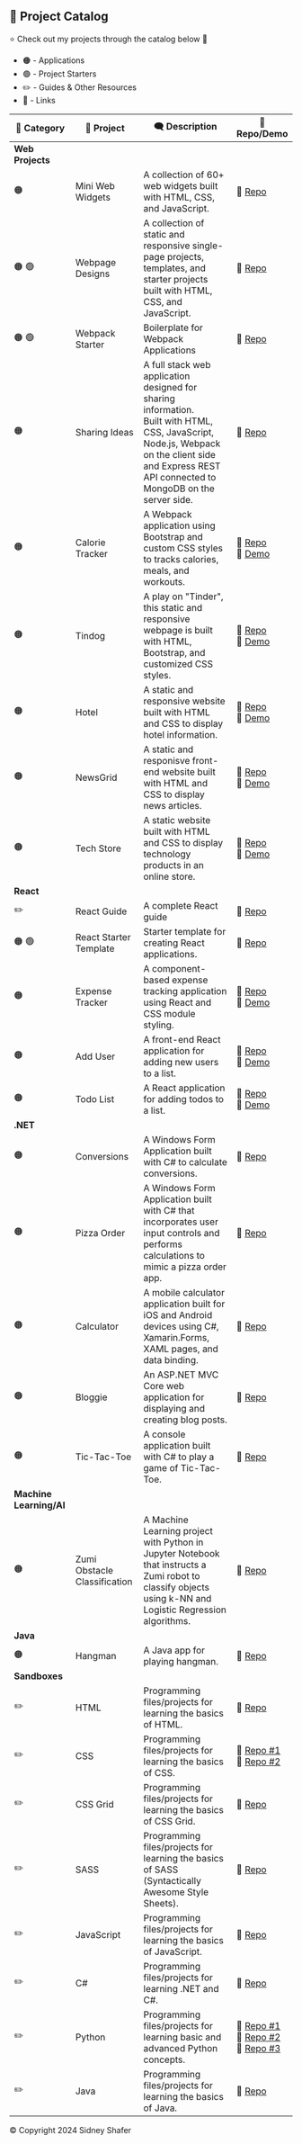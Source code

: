 ## :pushpin: Project Catalog

:star: Check out my projects through the catalog below :raised_hands:

* :orange_circle: - Applications
* :green_circle: - Project Starters
* :pencil2: - Guides & Other Resources
* :link: - Links

| :sparkler: Category | :rocket: Project | :left_speech_bubble: Description | :link: Repo/Demo |
| -------|---------|-------------|------|
| **Web Projects** |
| :orange_circle: | Mini Web Widgets | A collection of 60+ web widgets built with HTML, CSS, and JavaScript. | :link: [Repo](https://github.com/sidneyshafer/mini-web-projects) |
| :orange_circle: :green_circle: | Webpage Designs | A collection of static and responsive single-page projects, templates, and starter projects built with HTML, CSS, and JavaScript. | :link: [Repo](https://github.com/sidneyshafer/webpage-projects) |
| :orange_circle: :green_circle: | Webpack Starter | Boilerplate for Webpack Applications | :link: [Repo](https://github.com/sidneyshafer/webpack-starter) |
| :orange_circle: | Sharing Ideas | A full stack web application designed for sharing information. <br>Built with HTML, CSS, JavaScript, Node.js, Webpack on the client side and Express REST API connected to MongoDB on the server side. | :link: [Repo](https://github.com/sidneyshafer/sharing-ideas-app) |
| :orange_circle: | Calorie Tracker | A Webpack application using Bootstrap and custom CSS styles to tracks calories, meals, and workouts. | :link: [Repo](https://github.com/sidneyshafer/calorie-tracker-webpack)<br>:link: [Demo](https://fastidious-taiyaki-3f705a.netlify.app/) |
| :orange_circle: | Tindog | A play on "Tinder", this static and responsive webpage is built with HTML, Bootstrap, and customized CSS styles. | :link: [Repo](https://github.com/sidneyshafer/tindog)<br>:link: [Demo](https://sidneyshafer.github.io/tindog/) |
| :orange_circle: | Hotel | A static and responsive website built with HTML and CSS to display hotel information. | :link: [Repo](https://github.com/sidneyshafer/hotel-website)<br>:link: [Demo](https://sidneyshafer.github.io/hotel-website/) |
| :orange_circle: | NewsGrid | A static and responisve front-end website built with HTML and CSS to display news articles. | :link: [Repo](https://github.com/sidneyshafer/newsgrid-website)<br>:link: [Demo](https://sidneyshafer.github.io/newsgrid-website/) |
| :orange_circle: | Tech Store | A static website built with HTML and CSS to display technology products in an online store. | :link: [Repo](https://github.com/sidneyshafer/tech-store)<br>:link: [Demo](https://sidneyshafer.github.io/tech-store/) |
| **React** |
| :pencil2: | React Guide | A complete React guide | :link: [Repo](https://github.com/sidneyshafer/complete-react-guide) |
| :orange_circle: :green_circle: | React Starter Template | Starter template for creating React applications. | :link: [Repo](https://github.com/sidneyshafer/react-starter-template) |
| :orange_circle: | Expense Tracker | A component-based expense tracking application using React and CSS module styling. | :link: [Repo](https://github.com/sidneyshafer/expense-tracker)<br>:link: [Demo](https://cosmic-chebakia-644d50.netlify.app/) |
| :orange_circle: | Add User | A front-end React application for adding new users to a list. | :link: [Repo](https://github.com/sidneyshafer/add-user-project)<br>:link: [Demo](https://melodic-capybara-c2f903.netlify.app/) |
| :orange_circle: | Todo List | A React application for adding todos to a list. | :link: [Repo](https://github.com/sidneyshafer/todo-list)<br>:link: [Demo](https://funny-paletas-5452e6.netlify.app/) |
| **.NET** |
| :orange_circle: | Conversions | A Windows Form Application built with C# to calculate conversions. | :link: [Repo](https://github.com/sidneyshafer/conversions) |
| :orange_circle: | Pizza Order | A Windows Form Application built with C# that incorporates user input controls and performs calculations to mimic a pizza order app. | :link: [Repo](https://github.com/sidneyshafer/pizza-order-app) |
| :orange_circle: | Calculator | A mobile calculator application built for iOS and Android devices using C#, Xamarin.Forms, XAML pages, and data binding. | :link: [Repo](https://github.com/sidneyshafer/calculator) |
| :orange_circle: | Bloggie | An ASP.NET MVC Core web application for displaying and creating blog posts. | :link: [Repo](https://github.com/sidneyshafer/Bloggie) |
| :orange_circle: | Tic-Tac-Toe | A console application built with C# to play a game of Tic-Tac-Toe. | :link: [Repo](https://github.com/sidneyshafer/tic-tac-toe) |
| **Machine Learning/AI** |
| :orange_circle: | Zumi Obstacle Classification | A Machine Learning project with Python in Jupyter Notebook that instructs a Zumi robot to classify objects using k-NN and Logistic Regression algorithms. | :link: [Repo](https://github.com/sidneyshafer/zumi-project) |
| **Java** |
| :orange_circle: | Hangman | A Java app for playing hangman. | :link: [Repo](https://github.com/sidneyshafer/hangman) |
| **Sandboxes** |
| :pencil2: | HTML | Programming files/projects for learning the basics of HTML. | :link: [Repo](https://github.com/sidneyshafer/html-sandbox) |
| :pencil2: | CSS | Programming files/projects for learning the basics of CSS. | :link: [Repo #1](https://github.com/sidneyshafer/css-sandbox)<br>:link: [Repo #2](https://github.com/sidneyshafer/css-sandbox) |
| :pencil2: | CSS Grid | Programming files/projects for learning the basics of CSS Grid. | :link: [Repo](https://github.com/sidneyshafer/grid-sandbox) |
| :pencil2: | SASS | Programming files/projects for learning the basics of SASS (Syntactically Awesome Style Sheets). | :link: [Repo](https://github.com/sidneyshafer/sass-sandbox) |
| :pencil2: | JavaScript | Programming files/projects for learning the basics of JavaScript. | :link: [Repo](https://github.com/sidneyshafer/javascript-sandbox) |
| :pencil2: | C# | Programming files/projects for learning .NET and C#. | :link: [Repo](https://github.com/sidneyshafer/c-sharp-sandbox) |
| :pencil2: | Python | Programming files/projects for learning basic and advanced Python concepts. | :link: [Repo #1](https://github.com/sidneyshafer/python-pro-bootcamp)<br>:link: [Repo #2](https://github.com/sidneyshafer/python-bootcamp)<br>:link: [Repo #3](https://github.com/sidneyshafer/python-fundamentals) |
| :pencil2: | Java | Programming files/projects for learning the basics of Java. | :link: [Repo](https://github.com/sidneyshafer/java-sandbox) |

:copyright: Copyright 2024 Sidney Shafer 